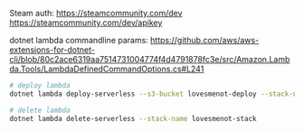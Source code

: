 Steam auth:
	https://steamcommunity.com/dev
	https://steamcommunity.com/dev/apikey

dotnet lambda commandline params:
	https://github.com/aws/aws-extensions-for-dotnet-cli/blob/80c2ace6319aa7514731004774f4d4791878fc3e/src/Amazon.Lambda.Tools/LambdaDefinedCommandOptions.cs#L241

```bash
# deploy lambda
dotnet lambda deploy-serverless --s3-bucket lovesmenot-deploy --stack-name lovesmenot-stack --template-parameters "SteamWebApiKey=$env:STEAM_WEB_API_KEY"

# delete lambda
dotnet lambda delete-serverless --stack-name lovesmenot-stack
```